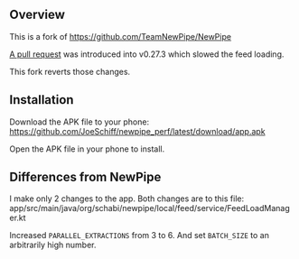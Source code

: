 ## Overview

This is a fork of https://github.com/TeamNewPipe/NewPipe

[A pull request](https://github.com/TeamNewPipe/NewPipe/pull/11743/commits) was introduced into v0.27.3 which slowed the feed loading. 

This fork reverts those changes. 


## Installation

Download the APK file to your phone:
https://github.com/JoeSchiff/newpipe_perf/latest/download/app.apk

Open the APK file in your phone to install.

## Differences from NewPipe

I make only 2 changes to the app. Both changes are to this file:
app/src/main/java/org/schabi/newpipe/local/feed/service/FeedLoadManager.kt

Increased `PARALLEL_EXTRACTIONS` from 3 to 6.
And set `BATCH_SIZE` to an arbitrarily high number.




